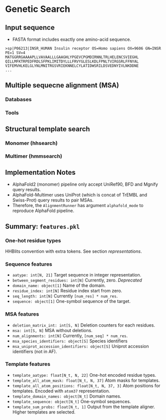 # Genetic Search

## Input sequence

- FASTA format includes exactly one amino-acid sequence.

```text
>sp|P06213|INSR_HUMAN Insulin receptor OS=Homo sapiens OX=9606 GN=INSR PE=1 SV=4
MATGGRRGAAAAPLLVAVAALLLGAAGHLYPGEVCPGMDIRNNLTRLHELENCSVIEGHL
QILLMFKTRPEDFRDLSFPKLIMITDYLLLFRVYGLESLKDLFPNLTVIRGSRLFFNYAL
VIFEMVHLKELGLYNLMNITRGSVRIEKNNELCYLATIDWSRILDSVEDNYIVLNKDDNE
...
```

## Multiple sequecne alignment (MSA)

### Databases

### Tools

## Structural template search

### Monomer (hhsearch)

### Multimer (hmmsearch)

## Implementation Notes

- AlphaFold2 (monomer) pipeline only accept UniRef90, BFD and Mgnify query results.
- AlphaFold-Multimer uses UniProt (which is concat of TrEMBL and Swiss-Prot) query results to pair MSAs.
- Therefore, the `AlignmentRunner` has argument `alphafold_mode` to reproduce AlphaFold pipeline.

## Summary: `features.pkl`

### One-hot residue types

HHBlits convention with extra tokens.
See section *representations*.

### Sequence features

- `aatype: int[N, 21]` Target sequence in integer representation.
- `between_segment_residues: int[N]` Currently, zero. *Deprecated*
- `domain_name: object[1]` Name of the domain.
- `residue_index: int[N]` Residue index start from zero.
- `seq_length: int[N]` Currently `[num_res] * num_res`.
- `sequence: object[1]` One-symbol sequence of the target.

### MSA features

- `deletion_matrix_int: int[S, N]` Deletion counters for each residues.
- `msa: int[S, N]` MSA without deletions.
- `num_alignments: int[N]` Currently, `[num_seq] * num_res`.
- `msa_species_identifiers: object[S]` Species identifiers
- `msa_uniprot_accession_identifiers: object[S]` Uniprot accession identifiers (not in AF).

### Template features

- `template_aatype: float[N_t, N, 22]` One-hot encoded residue types.
- `template_all_atom_mask: float[N_t, N, 37]` Atom masks for templates.
- `template_all_atom_positions: float[N_t, N, 37, 3]` Atom positions for templates. Encoded with `atom37` representation.
- `template_domain_names: object[N_t]` Domain names.
- `template_sequence: object[N_t]` One-symbol sequences.
- `template_sum_probs: float[N_t, 1]` Output from the template aligner. Higher templates are selected.
